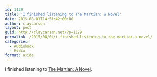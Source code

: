 ```yaml
---
id: 1129
title: 'I finished listening to The Martian: A Novel'
date: 2015-08-01T14:58:42+00:00
author: claycarson
layout: post
guid: http://claycarson.net/?p=1129
permalink: /2015/08/01/i-finished-listening-to-the-martian-a-novel/
categories:
  - Audiobook
  - Media
format: aside
---
```

I finished listening to [The Martian: A Novel](http://amazon.com/exec/obidos/ASIN/0804139024/claycarson0c-20).